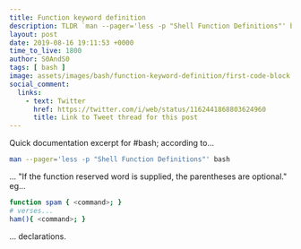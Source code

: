 ```yaml
---
title: Function keyword definition
description: TLDR `man --pager='less -p "Shell Function Definitions"' bash`
layout: post
date: 2019-08-16 19:11:53 +0000
time_to_live: 1800
author: S0AndS0
tags: [ bash ]
image: assets/images/bash/function-keyword-definition/first-code-block.png
social_comment:
  links:
    - text: Twitter
      href: https://twitter.com/i/web/status/1162441868803624960
      title: Link to Tweet thread for this post
---
```




Quick documentation excerpt for #bash; according to...

```bash
man --pager='less -p "Shell Function Definitions"' bash
```

... "If the function reserved word is supplied, the parentheses are optional."
eg...

```bash
function spam { <command>; }
# verses...
ham(){ <command>; }
```

... declarations.
